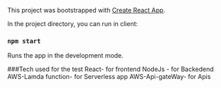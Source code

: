This project was bootstrapped with [Create React App](https://github.com/facebook/create-react-app).



In the project directory, you can run in client:

### `npm start`

Runs the app in the development mode.<br>

###Tech used for the test 
React- for frontend 
NodeJs - for Backedend
AWS-Lamda function- for Serverless app
AWS-Api-gateWay- for Apis

